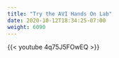 ```yaml
---
title: "Try the AVI Hands On Lab"
date: 2020-10-12T18:34:25-07:00
weight: 6090
---
```


{{< youtube  4q75J5FOwEQ  >}}

